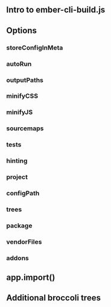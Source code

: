 <!-- This page is not included in the table of contents and therefore not part of the build yet -->

<!-- The bare minimum explanation of what to do with ember-cli-build.js -->

<!--
For reference, see https://github.com/ember-cli/ember-cli/blob/master/lib/broccoli/ember-app.js#L46-L75 for default configuration
For reference, see https://github.com/ember-cli/ember-cli/blob/master/lib/broccoli/ember-app.js#L85 for current documented list of options
-->

## Intro to ember-cli-build.js

## Options

### storeConfigInMeta

### autoRun

### outputPaths

### minifyCSS

### minifyJS

### sourcemaps

### tests
<!-- Currently undocumented -->

### hinting
<!-- Currently undocumented -->

### project
<!-- Currently undocumented -->

### configPath
<!-- Currently undocumented -->

### trees
<!-- trees may be advanced -->

### package
<!-- Definitely advanced, just put a link here -->

<!-- jshintrc (legacy option) -->

### vendorFiles

### addons

<!-- end of options -->

## app.import()
<!-- Link to Importing Assets (or whatever we call basic section of managing dependencies) -->

## Additional broccoli trees
<!-- Link to Oli Griffith's broccoli tutorial -->
<!-- return app.toTree(...additionalTrees) -->
